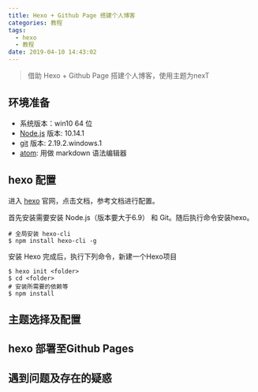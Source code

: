 ```yaml
---
title: Hexo + Github Page 搭建个人博客
categories: 教程
tags:
  - hexo
  - 教程
date: 2019-04-10 14:43:02
---
```


>借助 Hexo + Github Page 搭建个人博客，使用主题为nexT

<!-- more -->

## 环境准备

- 系统版本：win10 64 位
- [Node.js][node] 版本: 10.14.1
- [git][git] 版本: 2.19.2.windows.1
- [atom][atom]: 用做 markdown 语法编辑器

## hexo 配置
进入 [hexo][hexo] 官网，点击文档，参考文档进行配置。

首先安装需要安装 Node.js（版本要大于6.9） 和 Git。随后执行命令安装hexo。

```
# 全局安装 hexo-cli
$ npm install hexo-cli -g
```

安装 Hexo 完成后，执行下列命令，新建一个Hexo项目

```
$ hexo init <folder>
$ cd <folder>
# 安装所需要的依赖等
$ npm install
```



## 主题选择及配置

## hexo 部署至Github Pages

## 遇到问题及存在的疑惑


[node]: https://nodejs.org/
[git]: https://git-scm.com/
[atom]: https://atom.io/
[hexo]: https://hexo.io/zh-cn/
